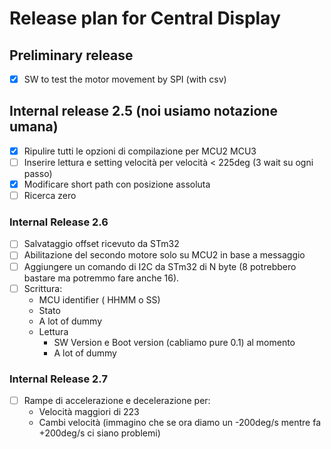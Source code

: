 # Release plan for Central Display

## Preliminary release

- [X] SW to test the motor movement by SPI (with csv)

## Internal release 2.5 (noi usiamo notazione umana)

- [X] Ripulire tutti le opzioni di compilazione per MCU2 MCU3
- [ ] Inserire lettura e setting velocità per velocità < 225deg (3 wait su ogni passo)
- [X] Modificare short path con posizione assoluta
- [ ] Ricerca zero

### Internal Release 2.6

- [ ] Salvataggio offset ricevuto da STm32
- [ ] Abilitazione del secondo motore solo su MCU2 in base a messaggio
- [ ] Aggiungere un comando di I2C da STm32 di N byte (8 potrebbero bastare ma potremmo fare anche 16).
- [ ] Scrittura:
  - MCU identifier ( HHMM o SS)
  - Stato
  - A lot of dummy
  - Lettura
    - SW Version e Boot version (cabliamo pure 0.1) al momento
    - A lot of dummy

### Internal Release 2.7

- [ ] Rampe di accelerazione e decelerazione per:
  - Velocità maggiori di 223
  - Cambi velocità (immagino che se ora diamo un -200deg/s mentre fa +200deg/s ci siano problemi)
